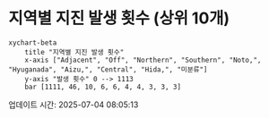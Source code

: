 # 지역별 지진 발생 횟수 (상위 10개)

```mermaid
xychart-beta
    title "지역별 지진 발생 횟수"
    x-axis ["Adjacent", "Off", "Northern", "Southern", "Noto,", "Hyuganada", "Aizu,", "Central", "Hida,", "미분류"]
    y-axis "발생 횟수" 0 --> 1113
    bar [1111, 46, 10, 6, 6, 4, 4, 3, 3, 3]
```

업데이트 시간: 2025-07-04 08:05:13
